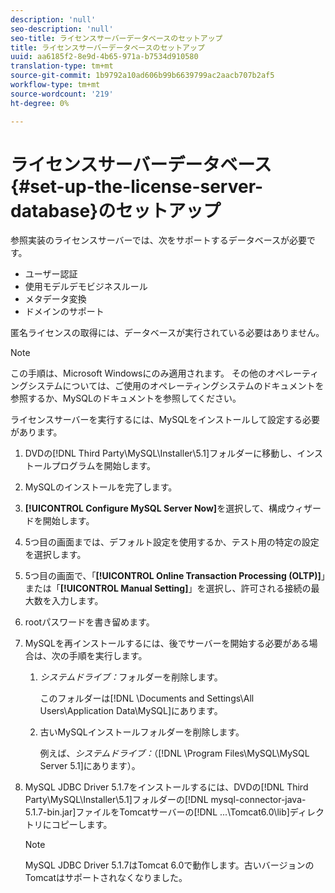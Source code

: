 ```yaml
---
description: 'null'
seo-description: 'null'
seo-title: ライセンスサーバーデータベースのセットアップ
title: ライセンスサーバーデータベースのセットアップ
uuid: aa6185f2-8e9d-4b65-971a-b7534d910580
translation-type: tm+mt
source-git-commit: 1b9792a10ad606b99b6639799ac2aacb707b2af5
workflow-type: tm+mt
source-wordcount: '219'
ht-degree: 0%

---
```



# ライセンスサーバーデータベース{#set-up-the-license-server-database}のセットアップ

参照実装のライセンスサーバーでは、次をサポートするデータベースが必要です。

* ユーザー認証
* 使用モデルデモビジネスルール
* メタデータ変換
* ドメインのサポート

匿名ライセンスの取得には、データベースが実行されている必要はありません。

>[!NOTE]
>
>この手順は、Microsoft Windowsにのみ適用されます。 その他のオペレーティングシステムについては、ご使用のオペレーティングシステムのドキュメントを参照するか、MySQLのドキュメントを参照してください。

ライセンスサーバーを実行するには、MySQLをインストールして設定する必要があります。

1. DVDの[!DNL Third Party\MySQL\Installer\5.1]フォルダーに移動し、インストールプログラムを開始します。
1. MySQLのインストールを完了します。
1. **[!UICONTROL Configure MySQL Server Now]**&#x200B;を選択して、構成ウィザードを開始します。
1. 5つ目の画面までは、デフォルト設定を使用するか、テスト用の特定の設定を選択します。
1. 5つ目の画面で、「**[!UICONTROL Online Transaction Processing (OLTP)]**」または「**[!UICONTROL Manual Setting]**」を選択し、許可される接続の最大数を入力します。
1. rootパスワードを書き留めます。
1. MySQLを再インストールするには、後でサーバーを開始する必要がある場合は、次の手順を実行します。
   1. *システムドライブ：*&#x200B;フォルダーを削除します。

      このフォルダーは[!DNL \Documents and Settings\All Users\Application Data\MySQL]にあります。
   1. 古いMySQLインストールフォルダーを削除します。

      例えば、*システムドライブ：*（[!DNL \Program Files\MySQL\MySQL Server 5.1]にあります）。
1. MySQL JDBC Driver 5.1.7をインストールするには、DVDの[!DNL Third Party\MySQL\Installer\5.1]フォルダーの[!DNL mysql-connector-java-5.1.7-bin.jar]ファイルをTomcatサーバーの[!DNL ...\Tomcat6.0\lib]ディレクトリにコピーします。

   >[!NOTE]
   >
   >MySQL JDBC Driver 5.1.7はTomcat 6.0で動作します。古いバージョンのTomcatはサポートされなくなりました。

